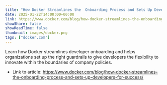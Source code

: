 ```yaml
---
title: "How Docker Streamlines the  Onboarding Process and Sets Up Developers for Success"
date: 2025-01-22T14:00:00+00:00
link: https://www.docker.com/blog/how-docker-streamlines-the-onboarding-process-and-sets-up-developers-for-success/
showShare: false
showReadTime: false
thumbnail: images/docker.png
tags: ["docker.com"]
---
```

Learn how Docker streamlines developer onboarding and helps organizations set up the right guardrails to give developers the flexibility to innovate within the boundaries of company policies.

- Link to article: https://www.docker.com/blog/how-docker-streamlines-the-onboarding-process-and-sets-up-developers-for-success/
